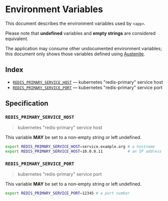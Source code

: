 # Environment Variables

This document describes the environment variables used by `<app>`.

Please note that **undefined** variables and **empty strings** are considered
equivalent.

The application may consume other undocumented environment variables; this
document only shows those variables defined using [Austenite].

[austenite]: https://github.com/eloquent/austenite

## Index

-   [`REDIS_PRIMARY_SERVICE_HOST`](#REDIS_PRIMARY_SERVICE_HOST) — kubernetes "redis-primary" service host
-   [`REDIS_PRIMARY_SERVICE_PORT`](#REDIS_PRIMARY_SERVICE_PORT) — kubernetes "redis-primary" service port

## Specification

### `REDIS_PRIMARY_SERVICE_HOST`

> kubernetes "redis-primary" service host

This variable **MAY** be set to a non-empty string or left undefined.

```sh
export REDIS_PRIMARY_SERVICE_HOST=service.example.org # a hostname
export REDIS_PRIMARY_SERVICE_HOST=10.0.0.11           # an IP address
```

### `REDIS_PRIMARY_SERVICE_PORT`

> kubernetes "redis-primary" service port

This variable **MAY** be set to a non-empty string or left undefined.

```sh
export REDIS_PRIMARY_SERVICE_PORT=12345 # a port number
```
